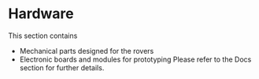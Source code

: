 # Hardware
This section contains
- Mechanical parts designed for the rovers
- Electronic boards and modules for prototyping
Please refer to the Docs section for further details.
